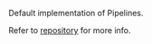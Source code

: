 Default implementation of Pipelines.

Refer to [repository](https://github.com/devuniverse0/Pipelines/tree/main) for more info.